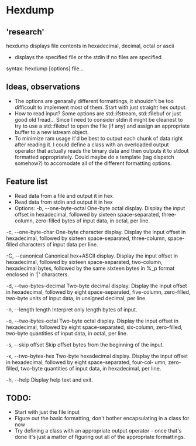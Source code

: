 # Hexdump

## 'research'
hexdump displays file contents in hexadecimal, decimal, octal or ascii
* displays the specified file or the stdin if no files are specified

syntax:
hexdump [options] file...

## Ideas, observations

* The options are genarally different formattings, it shouldn't be too difficoult to implement most of them. Start with just straight hex output.
* How to read input? Some options are std::ifstream, std::filebuf or just good old fread... Since I need to consider stdin it might be cleanest to try to use a std::filebuf to open the file (if any) and assign an appropriate buffer to a new istream object.
* To minimize ram usage it'd be best to output each chunk of data right after reading it. I could define a class with an overloaded output operator that actually reads the binary data and then outputs it to stdout formatted appropriately. Could maybe do a template (tag dispatch somehow?) to accomodate all of the different formatting options.

## Feature list
* Read data from a file and output it in hex
* Read data from stdin and output it in hex
* Options:
-b, --one-byte-octal
    One-byte octal display.  Display the input offset in hexadecimal, followed by sixteen space-separated, three-column, zero-filled bytes of input data, in octal, per line.

-c, --one-byte-char
    One-byte  character  display.   Display the input offset in hexadecimal, followed by sixteen space-separated, three-column, space-filled characters of input data per line.

-C, --canonical
    Canonical hex+ASCII display.  Display the input offset in hexadecimal, followed by sixteen space-separated, two-column, hexadecimal bytes, followed by the same sixteen bytes in %_p format enclosed in '|' characters.

-d, --two-bytes-decimal
    Two-byte  decimal display.  Display the input offset in hexadecimal, followed by eight space-separated, five-column, zero-filled, two-byte units of input data, in unsigned decimal, per line.

-n, --length length
        Interpret only length bytes of input.

-o, --two-bytes-octal
        Two-byte  octal  display.   Display  the input offset in hexadecimal, followed by eight space-separated, six-column, zero-filled, two-byte quantities of input data, in octal, per line.

-s, --skip offset
        Skip offset bytes from the beginning of the input.

-x, --two-bytes-hex
        Two-byte hexadecimal display.  Display the input offset in hexadecimal, followed by eight space-separated, four-col‐
umn, zero-filled, two-byte quantities of input data, in hexadecimal, per line.

-h, --help
        Display help text and exit.

## TODO:
* Start with just the file input
* Figure out the basic formatting, don't bother encapsulating in a class for now
* Try defining a class with an appropriate output operator - once that's done it's just a matter of figuring out all of the appropriate formattings.
